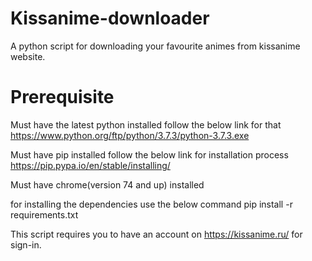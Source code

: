 
# Kissanime-downloader
A python script for downloading your favourite animes from kissanime website.

# Prerequisite
Must have the latest python installed follow the below link for that
https://www.python.org/ftp/python/3.7.3/python-3.7.3.exe

Must have pip installed follow the below link for installation process
https://pip.pypa.io/en/stable/installing/

Must have chrome(version 74 and up) installed 

for installing the dependencies use the below command
pip install -r requirements.txt

This script requires you to have an account on https://kissanime.ru/ for sign-in.
